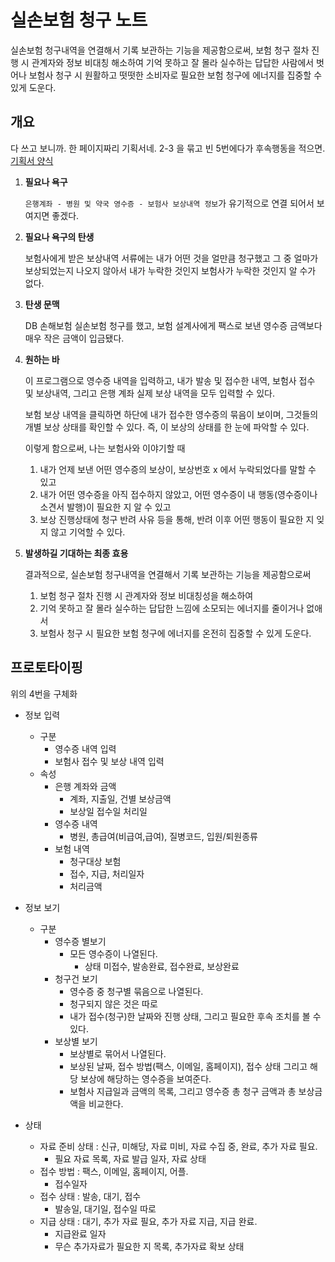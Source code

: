 # 실손보험 청구 노트

실손보험 청구내역을 연결해서 기록 보관하는 기능을 제공함으로써, 보험 청구 절차 진행 시 관계자와 정보 비대칭 해소하여 
기억 못하고 잘 몰라 실수하는 답답한 사람에서 벗어나 보험사 청구 시 원활하고 떳떳한 소비자로 필요한 보험 청구에 에너지를
집중할 수 있게 도운다.

## 개요

다 쓰고 보니까. 한 페이지짜리 기획서네. 2-3 을 묶고 빈 5번에다가 후속행동을 적으면. 
[기획서 양식](https://brucemoon.net/1198142879)

1. **필요나 욕구** 

   `은행계좌 - 병원 및 약국 영수증 - 보험사 보상내역 정보`가 유기적으로 연결 되어서 보여지면 좋겠다.  

2. **필요나 욕구의 탄생** 

   보험사에게 받은 보상내역 서류에는 내가 어떤 것을 얼만큼 청구했고 그 중 얼마가 보상되었는지 나오지 않아서
   내가 누락한 것인지 보험사가 누락한 것인지 알 수가 없다.

3. **탄생 문맥** 

   DB 손해보험 실손보험 청구를 했고, 보험 설계사에게 팩스로 보낸 영수증 금액보다 매우 작은 금액이 입금됐다. 

4. **원하는 바**

   이 프로그램으로 영수증 내역을 입력하고, 내가 발송 및 접수한 내역, 보험사 접수 및 보상내역, 그리고 은행 계좌 실제 
   보상 내역을 모두 입력할 수 있다.
   
   보험 보상 내역을 클릭하면 하단에 내가 접수한 영수증의 묶음이 보이며, 그것들의 개별 보상 상태를 확인할 수 있다. 즉,
   이 보상의 상태를 한 눈에 파악할 수 있다.
   
   이렇게 함으로써, 나는 보험사와 이야기할 때 
   1. 내가 언제 보낸 어떤 영수증의 보상이, 보상번호 x 에서 누락되었다를 말할 수 있고
   2. 내가 어떤 영수증을 아직 접수하지 않았고, 어떤 영수증이 내 행동(영수증이나 소견서 발행)이 필요한 지 알 수 있고
   3. 보상 진행상태에 청구 반려 사유 등을 통해, 반려 이후 어떤 행동이 필요한 지 잊지 않고 기억할 수 있다.

5. **발생하길 기대하는 최종 효용** 
 
   결과적으로, 실손보험 청구내역을 연결해서 기록 보관하는 기능을 제공함으로써 
   1. 보험 청구 절차 진행 시 관계자와 정보 비대칭성을 해소하여 
   2. 기억 못하고 잘 몰라 실수하는 답답한 느낌에 소모되는 에너지를 줄이거나 없애서
   3. 보험사 청구 시 필요한 보험 청구에 에너지를 온전히 집중할 수 있게 도운다.
  
## 프로토타이핑

위의 4번을 구체화

- 정보 입력
  - 구분
    - 영수증 내역 입력
    - 보험사 접수 및 보상 내역 입력
  - 속성
    - 은행 계좌와 금액
      - 계좌, 지출일, 건별 보상금액
      - 보상일 접수일 처리일
    - 영수증 내역
      - 병원, 총급여(비급여,급여), 질병코드, 입원/퇴원종류
    - 보험 내역
      - 청구대상 보험
      - 접수, 지급, 처리일자
      - 처리금액  

- 정보 보기
  - 구분
    - 영수증 별보기
       - 모든 영수증이 나열된다. 
         - 상태 미접수, 발송완료, 접수완료, 보상완료
    - 청구건 보기
       - 영수증 중 청구별 묶음으로 나열된다.
       - 청구되지 않은 것은 따로
       - 내가 접수(청구)한 날짜와 진행 상태, 그리고 필요한 후속 조치를 볼 수 있다.
    - 보상별 보기
       - 보상별로 묶어서 나열된다. 
       - 보상된 날짜, 접수 방법(팩스, 이메일, 홈페이지), 접수 상태 그리고 해당 보상에 해당하는 영수증을 보여준다.
       - 보험사 지급일과 금액의 목록, 그리고 영수증 총 청구 금액과 총 보상금액을 비교한다.
       
- 상태
   - 자료 준비 상태 : 신규, 미해당, 자료 미비, 자료 수집 중, 완료, 추가 자료 필요.
     - 필요 자료 목록, 자료 발급 일자, 자료 상태
   - 접수 방법 : 팩스, 이메일, 홈페이지, 어플.
     - 접수일자 
   - 접수 상태 : 발송, 대기, 접수 
     - 발송일, 대기일, 접수일 따로
   - 지급 상태 : 대기, 추가 자료 필요, 추가 자료 지급, 지급 완료.
     - 지급완료 일자
     - 무슨 추가자료가 필요한 지 목록, 추가자료 확보 상태



